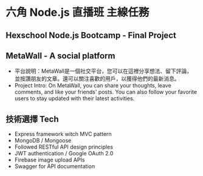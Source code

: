# 六角 Node.js 直播班 主線任務 
## Hexschool Node.js Bootcamp - Final Project

## MetaWall - A social platform
- 平台說明：MetaWall是一個社交平台，您可以在這裡分享想法、留下評論，並按讚朋友的文章。還可以關注喜歡的用戶，以獲得他們的最新消息。
- Project Intro: On MetaWall, you can share your thoughts, leave comments, and like your friends' posts. You can also follow your favorite users to stay updated with their latest activities.

## 技術選擇 Tech
- Express framework witch MVC pattern
- MongoDB / Mongoose
- Followed RESTful API design principles
- JWT authentication / Google OAuth 2.0
- Firebase image upload APIs
- Swagger for API documentation 

